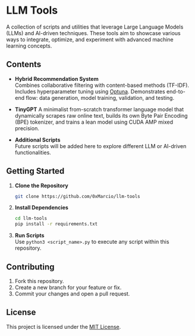# LLM Tools

A collection of scripts and utilities that leverage Large Language Models (LLMs) and AI-driven techniques. These tools aim to showcase various ways to integrate, optimize, and experiment with advanced machine learning concepts.

## Contents

- **Hybrid Recommendation System**  
  Combines collaborative filtering with content-based methods (TF-IDF). Includes hyperparameter tuning using [Optuna](https://optuna.org/). Demonstrates end-to-end flow: data generation, model training, validation, and testing.

- **TinyGPT**
  A minimalist from-scratch transformer language model that dynamically scrapes raw online text, builds its own Byte Pair Encoding (BPE) tokenizer, and trains a lean model using CUDA AMP mixed precision.

- **Additional Scripts**  
  Future scripts will be added here to explore different LLM or AI-driven functionalities.

## Getting Started

1. **Clone the Repository**  
   ```bash
   git clone https://github.com/0xMarcio/llm-tools
   ```
2. **Install Dependencies**  
   ```bash
   cd llm-tools
   pip install -r requirements.txt
   ```
3. **Run Scripts**  
   Use `python3 <script_name>.py` to execute any script within this repository.

## Contributing

1. Fork this repository.
2. Create a new branch for your feature or fix.
3. Commit your changes and open a pull request.

## License

This project is licensed under the [MIT License](LICENSE).
